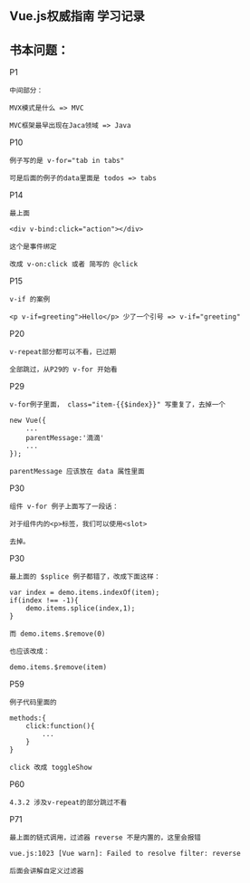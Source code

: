 Vue.js权威指南 学习记录
---

书本问题：
---

P1
    
    中间部分：
    
    MVX模式是什么 => MVC

    MVC框架最早出现在Jaca领域 => Java

P10

    例子写的是 v-for="tab in tabs"

    可是后面的例子的data里面是 todos => tabs

P14

    最上面

    <div v-bind:click="action"></div>

    这个是事件绑定

    改成 v-on:click 或者 简写的 @click

P15

    v-if 的案例

    <p v-if=greeting">Hello</p> 少了一个引号 => v-if="greeting"

P20

    v-repeat部分都可以不看，已过期

    全部跳过，从P29的 v-for 开始看

P29

    v-for例子里面， class="item-{{$index}}" 写重复了，去掉一个

    new Vue({
        ...
        parentMessage:'滴滴'
        ...
    });

    parentMessage 应该放在 data 属性里面

P30

    组件 v-for 例子上面写了一段话：

    对于组件内的<p>标签，我们可以使用<slot>

    去掉。

P30

    最上面的 $splice 例子都错了，改成下面这样：

    var index = demo.items.indexOf(item);
    if(index !== -1){
        demo.items.splice(index,1);
    }

    而 demo.items.$remove(0)

    也应该改成：

    demo.items.$remove(item)

P59

    例子代码里面的

    methods:{
        click:function(){
            ...
        }
    }

    click 改成 toggleShow

P60
    
    4.3.2 涉及v-repeat的部分跳过不看

P71

    最上面的链式调用，过滤器 reverse 不是内置的，这里会报错

    vue.js:1023 [Vue warn]: Failed to resolve filter: reverse

    后面会讲解自定义过滤器

